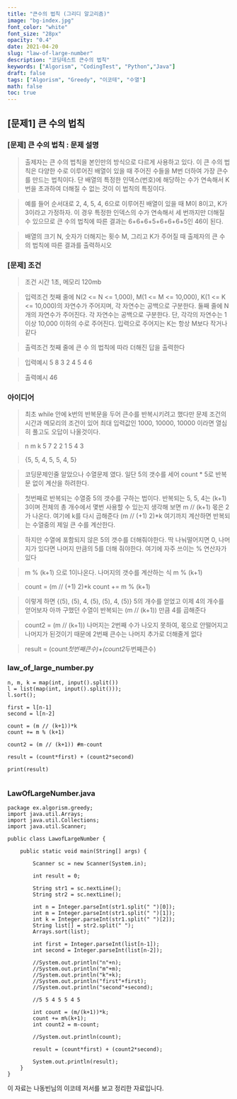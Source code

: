 ```yaml
---
title: "큰수의 법칙 (그리디 알고리즘)"
image: "bg-index.jpg"
font_color: "white"
font_size: "28px"
opacity: "0.4"
date: 2021-04-20
slug: "law-of-large-number"
description: "코딩테스트 큰수의 법칙"
keywords: ["Algorism", "CodingTest", "Python","Java"]
draft: false
tags: ["Algorism", "Greedy", "이코테", "수열"]
math: false
toc: true
---
```


## [문제1] 큰 수의 법칙

### [문제] 큰 수의 법칙 : 문제 설명
> 출제자는 큰 수의 법칙을 본인만의 방식으로 다르게 사용하고 있다. 이 큰 수의 법칙은 다양한 수로 이루어진 배열이 있을 때 주어진 수들을 M번 더하여 가장 큰수를 만드는 법칙이다. 단 배열의 특정한 인덱스(번호)에 해당하는 수가 연속해서 K번을 초과하여 더해질 수 없는 것이 이 법칙의 특징이다.

> 예를 들어 순서대로 2, 4, 5, 4, 6으로 이루어진 배열이 있을 때 M이 8이고, K가 3이라고 가정하자. 이 경우 특정한 인덱스의 수가 연속해서 세 번까지만 더해질 수 있으므로 큰 수의 법칙에 따른 결과는 6+6+6+5+6+6+6+5인 46이 된다.

>	배열의 크기 N, 숫자가 더해지는 횟수 M, 그리고 K가 주어질 때 출제자의 큰 수의 법칙에 따른 결과를 출력하시오

### [문제] 조건 
> 조건 
>	시간 1초, 메모리 120mb

> 입력조건
>	첫째 줄에 N(2 <= N <= 1,000), M(1 <= M <= 10,000), K(1 <= K <= 10,000)의 자연수가 주어지며, 각 자연수는 공백으로 구분한다.
둘째 줄에 N개의 자연수가 주어진다. 각 자연수는 공백으로 구분한다. 단, 각각의 자연수는 1 이상 10,000 이하의 수로 주어진다.
입력으로 주어지는 K는 항상 M보다 작거나 같다

> 출력조건
>	첫째 줄에 큰 수 의 법칙에 따라 더해진 답을 출력한다

> 입력예시
>	5 8 3
>	2 4 5 4 6


> 출력예시
>	46


### 아이디어 
>최초 while 안에 k번의 반복문을 두어 큰수를 반복시키려고 했다만 
문제 조건의 시간과 메모리의 조건이 있어 최대 입력값인 1000, 10000, 10000 이라면 
열심히 풀고도 오답이 나올것이다. 


>n m k
>5 7 2
> 2 1 5 4 3

>{5, 5, 4, 5, 5, 4, 5}

> 코딩문제인줄 알았으나 수열문제 였다. 일단 5의 갯수를 세어 count * 5로 반복문 없이 계산을 하려한다. 
 
> 첫번째로 반복되는 수열중 5의 갯수를 구하는 법이다. 
반복되는 5, 5, 4는 (k+1) 3이며 전체의 총 개수에서 몇번 사용할 수 있는지 생각해 보면
 m // (k+1) 몫은 2가 나온다. 여기에 k를 다시 곱해준다  (m // (+1) 2)*k 여기까지 계산하면 반복되는 수열중의 제일 큰 수를 계산한다. 
 
> 하지만 수열에 포함되지 않은 5의 갯수를 더해줘야한다. 
> 딱 나눠떨어지면 0, 나머지가 있다면 나머지 만큼의 5를 더해 줘야한다. 
여기에 자주 쓰이는 % 연산자가 있다 

> m % (k+1)   으로 1이나온다. 
> 나머지의 갯수를 계산하는 식 m % (k+1)

> count = (m // (+1) 2)*k 
> count += m % (k+1)

> 이렇게 하면 {(5), (5), 4, (5), (5), 4, (5)} 5의 개수를 얻었고 
> 이제 4의 개수를 얻어보자 
> 아까 구했던 수열이 반복되는 (m // (k+1)) 만큼 4를 곱해준다 

> count2 = (m // (k+1))
> 나머지는 2번째 수가 나오지 못하여, 몫으로 안떨어지고 나머지가 된것이기 때문에 2번째 큰수는 나머지 추가로 더해줄게 없다

> result = (count*첫번째큰수)+(count2*두번째큰수)


### law_of_large_number.py
```
n, m, k = map(int, input().split()) 
l = list(map(int, input().split()));
l.sort();

first = l[n-1] 
second = l[n-2]

count = (m // (k+1))*k 
count += m % (k+1)

count2 = (m // (k+1)) #m-count

result = (count*first) + (count2*second)

print(result)
     

```

### LawOfLargeNumber.java
```
package ex.algorism.greedy;
import java.util.Arrays;
import java.util.Collections;
import java.util.Scanner;

public class LawofLargeNumber {
	
	public static void main(String[] args) {
		
		Scanner sc = new Scanner(System.in);
		
		int result = 0;
		
		String str1 = sc.nextLine();
		String str2 = sc.nextLine();
		
		int n = Integer.parseInt(str1.split(" ")[0]);
		int m = Integer.parseInt(str1.split(" ")[1]);
		int k = Integer.parseInt(str1.split(" ")[2]);
		String list[] = str2.split(" ");
		Arrays.sort(list);
		
		int first = Integer.parseInt(list[n-1]);
		int second = Integer.parseInt(list[n-2]);
		
		//System.out.println("n"+n);
		//System.out.println("m"+m);
		//System.out.println("k"+k);
		//System.out.println("first"+first);
		//System.out.println("second"+second);
		
		//5 5 4 5 5 4 5
		
		int count = (m/(k+1))*k;
		count += m%(k+1);
		int count2 = m-count; 
		
		//System.out.println(count);
		
		result = (count*first) + (count2*second);
				
		System.out.println(result);
	}
}

```


이 자료는 나동빈님의 이코테 저서를 보고 정리한 자료입니다.
   


